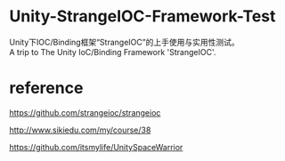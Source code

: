 # Unity-StrangeIOC-Framework-Test
Unity下IOC/Binding框架“StrangeIOC”的上手使用与实用性测试。<br>
A trip to The Unity IoC/Binding Framework 'StrangeIOC'.



# reference
https://github.com/strangeioc/strangeioc

http://www.sikiedu.com/my/course/38

https://github.com/itsmylife/UnitySpaceWarrior


